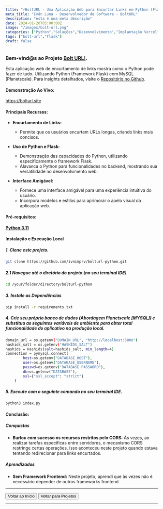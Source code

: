 ```yaml
---
title: "⚡️BoltURL - Uma Aplicação Web para Encurtar Links em Python [Flask]."
meta_title: "Iván Luna - Desenvolvedor de Software - BoltURL"
description: "esta é uma meta descrição"
date: 2024-01-20T05:00:00Z
image: "/images/bolt-url.png"
categories: ["Python","Soluções","Desenvolvimento","Implantação Vercel"]
tags: ["bolt-url","flask"]
draft: false
---
```


### Bem-vind@s ao Projeto [Bolt URL!](https://bolturl.site/).
Esta aplicação web de encurtamento de links mostra como o Python pode fazer de tudo. Utilizando Python (Framework Flask) com MySQL (Planetscale). Para insights detalhados, visite o [Repositório no Github](https://github.com/imprvhub/bolturl-python).

#### Demonstração Ao Vivo:
https://bolturl.site

#### Principais Recursos:
- **Encurtamento de Links:**
    - Permite que os usuários encurtem URLs longas, criando links mais concisos.

- **Uso de Python e Flask:**
    - Demonstração das capacidades do Python, utilizando especificamente o framework Flask.
    - Alavanca o Python para funcionalidades no backend, mostrando sua versatilidade no desenvolvimento web.

- **Interface Amigável:**
    - Fornece uma interface amigável para uma experiência intuitiva do usuário.
    - Incorpora modelos e estilos para aprimorar o apelo visual da aplicação web.

#### Pré-requisitos:
[**Python 3.11**](https://www.python.org/downloads/release/python-3110/)

#### Instalação e Execução Local

##### 1. Clone este projeto.
```bash
git clone https://github.com/ivnimprv/bolturl-python.git
```
##### 2.1 Navegue até o diretório do projeto (no seu terminal IDE)
```bash
cd /your/folder/directory/bolturl-python
```
##### 3. Instale as Dependências
```bash
pip install -r requirements.txt
```
##### 4. Crie seu próprio banco de dados (Abordagem Planetscale [MYSQL]) e substitua as seguintes variáveis de ambiente para obter total funcionalidade do aplicativo na produção local.
```bash
domain_url = os.getenv("DOMAIN_URL", "http://localhost:5000")
hashids_salt = os.getenv("HASHIDS_SALT")
hashids = Hashids(salt=hashids_salt, min_length=4)  
connection = pymysql.connect(
        host=os.getenv("DATABASE_HOST"),
        user=os.getenv("DATABASE_USERNAME"),
        passwd=os.getenv("DATABASE_PASSWORD"),
        db=os.getenv("DATABASE"),
        ssl={"ssl_accept": "strict"}
    )
```
##### 5. Execute com o seguinte comando no seu terminal IDE.
```bash
python3 index.py
```

#### Conclusão:

##### Conquistas

- **Burlou com sucesso os recursos restritos pelo CORS:** Às vezes, ao realizar tarefas específicas entre servidores, o mecanismo CORS restringe certas operações. Isso aconteceu neste projeto quando estava tentando redirecionar para links encurtados.

##### Aprendizados

- **Sem Framework Frontend:** Neste projeto, aprendi que às vezes não é necessário depender de outros frameworks frontend.

---
<div class="flex justify-between">
      <button class="btn btn-primary" onclick="window.location.href='/';">Voltar ao Início</button>
      <button class="btn btn-primary" onclick="window.location.href='/projetos';">Voltar para Projetos</button>     
</div>

---
